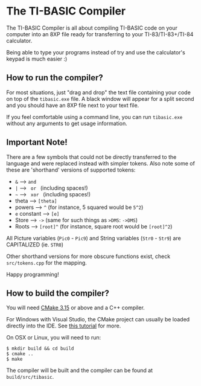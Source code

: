 # The TI-BASIC Compiler

The TI-BASIC Compiler is all about compiling TI-BASIC code on your computer
into an 8XP file ready for transferring to your TI-83/TI-83+/TI-84 calculator.

Being able to type your programs instead of try and use the calculator's keypad
is much easier :)

## How to run the compiler?

For most situations, just "drag and drop" the text file containing your code
on top of the `tibasic.exe` file. A black window will appear for a split second
and you should have an 8XP file next to your text file.

If you feel comfortable using a command line, you can run `tibasic.exe` without
any arguments to get usage information.

## Important Note!

There are a few symbols that could not be directly transferred to the language and were replaced instead with simpler tokens. Also note some of these are 'shorthand' versions of supported tokens:

- `&` --> `and`
- `|` --> <code>&nbsp;or&nbsp;</code> (including spaces!)
- `~` --> <code>&nbsp;xor&nbsp;</code> (including spaces!)
- theta --> `[theta]`
- powers --> `^` (for instance, 5 squared would be `5^2`)
- `e` constant --> `[e]`
- Store --> `->` (same for such things as `>DMS`: `->DMS`)
- Roots --> `[root]^` (for instance, square root would be `[root]^2`)

All Picture variables (`Pic0` - `Pic9`) and String variables (`Str0` - `Str9`) are CAPITALIZED (ie. `STR0`)

Other shorthand versions for more obscure functions exist, check `src/tokens.cpp` for the mapping.

Happy programming!

## How to build the compiler?

You will need [CMake 3.15](https://cmake.org/download/) or above and a C++ compiler.

For Windows with Visual Studio, the CMake project can usually be loaded directly into the IDE. See [this tutorial](https://learn.microsoft.com/en-us/cpp/build/cmake-projects-in-visual-studio?view=msvc-170) for more.

On OSX or Linux, you will need to run:

```shell
$ mkdir build && cd build
$ cmake ..
$ make
```

The compiler will be built and the compiler can be found at `build/src/tibasic`.
